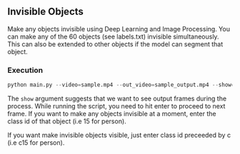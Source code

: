 ## Invisible Objects

Make any objects invisible using Deep Learning and Image Processing.
You can make any of the 60 objects (see labels.txt) invisible simultaneously. This can also be extended to other objects if the model can segment that object.

### Execution

```python
python main.py --video=sample.mp4 --out_video=sample_output.mp4 --show=True
```

The `show` argument suggests that we want to see output frames during the process. While running the script, you need to hit enter to proceed to next frame.
If you want to make any objects invisible at a moment, enter the class id of that object (i.e 15 for person).

If you want make invisible objects visible, just enter class id preceeded by c (i.e c15 for person).